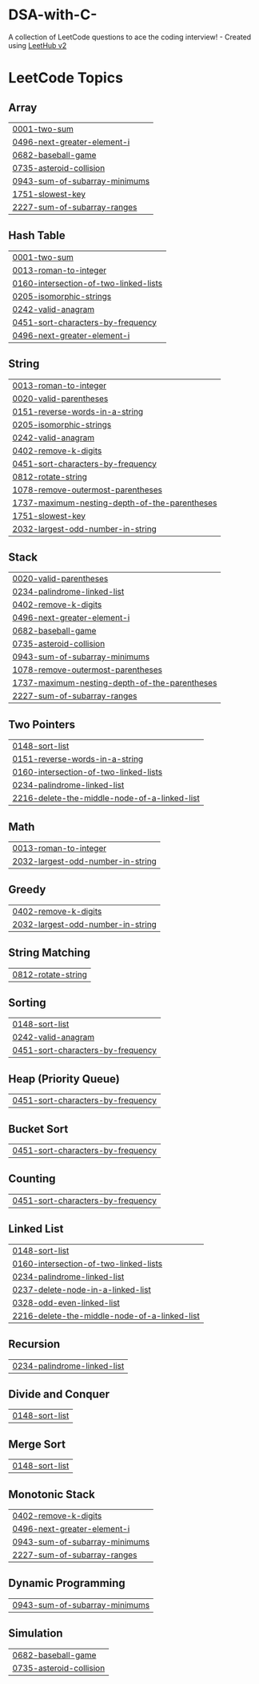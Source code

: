 # DSA-with-C-
A collection of LeetCode questions to ace the coding interview! - Created using [LeetHub v2](https://github.com/arunbhardwaj/LeetHub-2.0)

<!---LeetCode Topics Start-->
# LeetCode Topics
## Array
|  |
| ------- |
| [0001-two-sum](https://github.com/code-with-deep/DSA-with-C-/tree/master/0001-two-sum) |
| [0496-next-greater-element-i](https://github.com/code-with-deep/DSA-with-C-/tree/master/0496-next-greater-element-i) |
| [0682-baseball-game](https://github.com/code-with-deep/DSA-with-C-/tree/master/0682-baseball-game) |
| [0735-asteroid-collision](https://github.com/code-with-deep/DSA-with-C-/tree/master/0735-asteroid-collision) |
| [0943-sum-of-subarray-minimums](https://github.com/code-with-deep/DSA-with-C-/tree/master/0943-sum-of-subarray-minimums) |
| [1751-slowest-key](https://github.com/code-with-deep/DSA-with-C-/tree/master/1751-slowest-key) |
| [2227-sum-of-subarray-ranges](https://github.com/code-with-deep/DSA-with-C-/tree/master/2227-sum-of-subarray-ranges) |
## Hash Table
|  |
| ------- |
| [0001-two-sum](https://github.com/code-with-deep/DSA-with-C-/tree/master/0001-two-sum) |
| [0013-roman-to-integer](https://github.com/code-with-deep/DSA-with-C-/tree/master/0013-roman-to-integer) |
| [0160-intersection-of-two-linked-lists](https://github.com/code-with-deep/DSA-with-C-/tree/master/0160-intersection-of-two-linked-lists) |
| [0205-isomorphic-strings](https://github.com/code-with-deep/DSA-with-C-/tree/master/0205-isomorphic-strings) |
| [0242-valid-anagram](https://github.com/code-with-deep/DSA-with-C-/tree/master/0242-valid-anagram) |
| [0451-sort-characters-by-frequency](https://github.com/code-with-deep/DSA-with-C-/tree/master/0451-sort-characters-by-frequency) |
| [0496-next-greater-element-i](https://github.com/code-with-deep/DSA-with-C-/tree/master/0496-next-greater-element-i) |
## String
|  |
| ------- |
| [0013-roman-to-integer](https://github.com/code-with-deep/DSA-with-C-/tree/master/0013-roman-to-integer) |
| [0020-valid-parentheses](https://github.com/code-with-deep/DSA-with-C-/tree/master/0020-valid-parentheses) |
| [0151-reverse-words-in-a-string](https://github.com/code-with-deep/DSA-with-C-/tree/master/0151-reverse-words-in-a-string) |
| [0205-isomorphic-strings](https://github.com/code-with-deep/DSA-with-C-/tree/master/0205-isomorphic-strings) |
| [0242-valid-anagram](https://github.com/code-with-deep/DSA-with-C-/tree/master/0242-valid-anagram) |
| [0402-remove-k-digits](https://github.com/code-with-deep/DSA-with-C-/tree/master/0402-remove-k-digits) |
| [0451-sort-characters-by-frequency](https://github.com/code-with-deep/DSA-with-C-/tree/master/0451-sort-characters-by-frequency) |
| [0812-rotate-string](https://github.com/code-with-deep/DSA-with-C-/tree/master/0812-rotate-string) |
| [1078-remove-outermost-parentheses](https://github.com/code-with-deep/DSA-with-C-/tree/master/1078-remove-outermost-parentheses) |
| [1737-maximum-nesting-depth-of-the-parentheses](https://github.com/code-with-deep/DSA-with-C-/tree/master/1737-maximum-nesting-depth-of-the-parentheses) |
| [1751-slowest-key](https://github.com/code-with-deep/DSA-with-C-/tree/master/1751-slowest-key) |
| [2032-largest-odd-number-in-string](https://github.com/code-with-deep/DSA-with-C-/tree/master/2032-largest-odd-number-in-string) |
## Stack
|  |
| ------- |
| [0020-valid-parentheses](https://github.com/code-with-deep/DSA-with-C-/tree/master/0020-valid-parentheses) |
| [0234-palindrome-linked-list](https://github.com/code-with-deep/DSA-with-C-/tree/master/0234-palindrome-linked-list) |
| [0402-remove-k-digits](https://github.com/code-with-deep/DSA-with-C-/tree/master/0402-remove-k-digits) |
| [0496-next-greater-element-i](https://github.com/code-with-deep/DSA-with-C-/tree/master/0496-next-greater-element-i) |
| [0682-baseball-game](https://github.com/code-with-deep/DSA-with-C-/tree/master/0682-baseball-game) |
| [0735-asteroid-collision](https://github.com/code-with-deep/DSA-with-C-/tree/master/0735-asteroid-collision) |
| [0943-sum-of-subarray-minimums](https://github.com/code-with-deep/DSA-with-C-/tree/master/0943-sum-of-subarray-minimums) |
| [1078-remove-outermost-parentheses](https://github.com/code-with-deep/DSA-with-C-/tree/master/1078-remove-outermost-parentheses) |
| [1737-maximum-nesting-depth-of-the-parentheses](https://github.com/code-with-deep/DSA-with-C-/tree/master/1737-maximum-nesting-depth-of-the-parentheses) |
| [2227-sum-of-subarray-ranges](https://github.com/code-with-deep/DSA-with-C-/tree/master/2227-sum-of-subarray-ranges) |
## Two Pointers
|  |
| ------- |
| [0148-sort-list](https://github.com/code-with-deep/DSA-with-C-/tree/master/0148-sort-list) |
| [0151-reverse-words-in-a-string](https://github.com/code-with-deep/DSA-with-C-/tree/master/0151-reverse-words-in-a-string) |
| [0160-intersection-of-two-linked-lists](https://github.com/code-with-deep/DSA-with-C-/tree/master/0160-intersection-of-two-linked-lists) |
| [0234-palindrome-linked-list](https://github.com/code-with-deep/DSA-with-C-/tree/master/0234-palindrome-linked-list) |
| [2216-delete-the-middle-node-of-a-linked-list](https://github.com/code-with-deep/DSA-with-C-/tree/master/2216-delete-the-middle-node-of-a-linked-list) |
## Math
|  |
| ------- |
| [0013-roman-to-integer](https://github.com/code-with-deep/DSA-with-C-/tree/master/0013-roman-to-integer) |
| [2032-largest-odd-number-in-string](https://github.com/code-with-deep/DSA-with-C-/tree/master/2032-largest-odd-number-in-string) |
## Greedy
|  |
| ------- |
| [0402-remove-k-digits](https://github.com/code-with-deep/DSA-with-C-/tree/master/0402-remove-k-digits) |
| [2032-largest-odd-number-in-string](https://github.com/code-with-deep/DSA-with-C-/tree/master/2032-largest-odd-number-in-string) |
## String Matching
|  |
| ------- |
| [0812-rotate-string](https://github.com/code-with-deep/DSA-with-C-/tree/master/0812-rotate-string) |
## Sorting
|  |
| ------- |
| [0148-sort-list](https://github.com/code-with-deep/DSA-with-C-/tree/master/0148-sort-list) |
| [0242-valid-anagram](https://github.com/code-with-deep/DSA-with-C-/tree/master/0242-valid-anagram) |
| [0451-sort-characters-by-frequency](https://github.com/code-with-deep/DSA-with-C-/tree/master/0451-sort-characters-by-frequency) |
## Heap (Priority Queue)
|  |
| ------- |
| [0451-sort-characters-by-frequency](https://github.com/code-with-deep/DSA-with-C-/tree/master/0451-sort-characters-by-frequency) |
## Bucket Sort
|  |
| ------- |
| [0451-sort-characters-by-frequency](https://github.com/code-with-deep/DSA-with-C-/tree/master/0451-sort-characters-by-frequency) |
## Counting
|  |
| ------- |
| [0451-sort-characters-by-frequency](https://github.com/code-with-deep/DSA-with-C-/tree/master/0451-sort-characters-by-frequency) |
## Linked List
|  |
| ------- |
| [0148-sort-list](https://github.com/code-with-deep/DSA-with-C-/tree/master/0148-sort-list) |
| [0160-intersection-of-two-linked-lists](https://github.com/code-with-deep/DSA-with-C-/tree/master/0160-intersection-of-two-linked-lists) |
| [0234-palindrome-linked-list](https://github.com/code-with-deep/DSA-with-C-/tree/master/0234-palindrome-linked-list) |
| [0237-delete-node-in-a-linked-list](https://github.com/code-with-deep/DSA-with-C-/tree/master/0237-delete-node-in-a-linked-list) |
| [0328-odd-even-linked-list](https://github.com/code-with-deep/DSA-with-C-/tree/master/0328-odd-even-linked-list) |
| [2216-delete-the-middle-node-of-a-linked-list](https://github.com/code-with-deep/DSA-with-C-/tree/master/2216-delete-the-middle-node-of-a-linked-list) |
## Recursion
|  |
| ------- |
| [0234-palindrome-linked-list](https://github.com/code-with-deep/DSA-with-C-/tree/master/0234-palindrome-linked-list) |
## Divide and Conquer
|  |
| ------- |
| [0148-sort-list](https://github.com/code-with-deep/DSA-with-C-/tree/master/0148-sort-list) |
## Merge Sort
|  |
| ------- |
| [0148-sort-list](https://github.com/code-with-deep/DSA-with-C-/tree/master/0148-sort-list) |
## Monotonic Stack
|  |
| ------- |
| [0402-remove-k-digits](https://github.com/code-with-deep/DSA-with-C-/tree/master/0402-remove-k-digits) |
| [0496-next-greater-element-i](https://github.com/code-with-deep/DSA-with-C-/tree/master/0496-next-greater-element-i) |
| [0943-sum-of-subarray-minimums](https://github.com/code-with-deep/DSA-with-C-/tree/master/0943-sum-of-subarray-minimums) |
| [2227-sum-of-subarray-ranges](https://github.com/code-with-deep/DSA-with-C-/tree/master/2227-sum-of-subarray-ranges) |
## Dynamic Programming
|  |
| ------- |
| [0943-sum-of-subarray-minimums](https://github.com/code-with-deep/DSA-with-C-/tree/master/0943-sum-of-subarray-minimums) |
## Simulation
|  |
| ------- |
| [0682-baseball-game](https://github.com/code-with-deep/DSA-with-C-/tree/master/0682-baseball-game) |
| [0735-asteroid-collision](https://github.com/code-with-deep/DSA-with-C-/tree/master/0735-asteroid-collision) |
<!---LeetCode Topics End-->